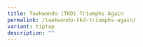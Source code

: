 ```yaml
---
title: Taekwondo (TKD) Triumphs Again
permalink: /taekwondo-tkd-triumphs-again/
variant: tiptap
description: ""
---
```

